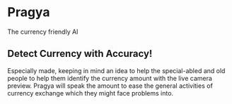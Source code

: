 # Pragya
The currency friendly AI

## Detect Currency with Accuracy!

Especially made, keeping in mind an idea to help the special-abled and old people to help them identify the currency amount with the live camera preview.
Pragya will speak the amount to ease the general activities of currency exchange which they might face problems into.
